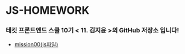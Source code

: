 # JS-HOMEWORK
### 테킷 프론트엔드 스쿨 10기 &lt; 11. 김지윤 &gt;의 GitHub 저장소 입니다!

- [mission00(js파일)](https://github.com/Yooniverse42/js-homework/blob/main/mission00/main.js)